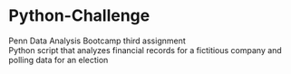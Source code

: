 # Python-Challenge
Penn Data Analysis Bootcamp third assignment
</br>
Python script that analyzes financial records for a fictitious company and polling data for an election 
